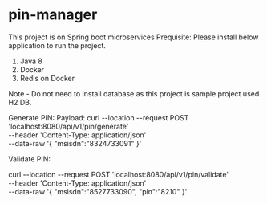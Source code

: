 # pin-manager

This project is on Spring boot microservices 
Prequisite: Please install below application to run the project.
1) Java 8
2) Docker 
3) Redis on Docker

Note - Do not need to install database as this project is sample project used H2 DB.

Generate PIN:
Payload:
curl --location --request POST 'localhost:8080/api/v1/pin/generate' \
--header 'Content-Type: application/json' \
--data-raw '{
    "msisdn":"8324733091"
}'


Validate PIN:

curl --location --request POST 'localhost:8080/api/v1/pin/validate' \
--header 'Content-Type: application/json' \
--data-raw '{
    "msisdn":"8527733090",
    "pin":"8210"
}'

